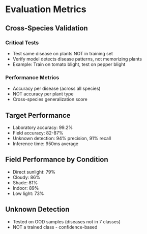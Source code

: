 # Evaluation Metrics

## Cross-Species Validation

### Critical Tests
- Test same disease on plants NOT in training set
- Verify model detects disease patterns, not memorizing plants
- Example: Train on tomato blight, test on pepper blight

### Performance Metrics
- Accuracy per disease (across all species)
- NOT accuracy per plant type
- Cross-species generalization score

## Target Performance
- Laboratory accuracy: 99.2%
- Field accuracy: 82-87%
- Unknown detection: 94% precision, 91% recall
- Inference time: 950ms average

## Field Performance by Condition
- Direct sunlight: 79%
- Cloudy: 86%
- Shade: 81%
- Indoor: 89%
- Low light: 73%

## Unknown Detection
- Tested on OOD samples (diseases not in 7 classes)
- NOT a trained class - confidence-based